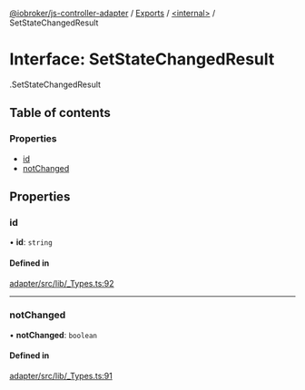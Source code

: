 [@iobroker/js-controller-adapter](../README.md) / [Exports](../modules.md) / [<internal\>](../modules/internal_.md) / SetStateChangedResult

# Interface: SetStateChangedResult

[<internal>](../modules/internal_.md).SetStateChangedResult

## Table of contents

### Properties

- [id](internal_.SetStateChangedResult.md#id)
- [notChanged](internal_.SetStateChangedResult.md#notchanged)

## Properties

### id

• **id**: `string`

#### Defined in

[adapter/src/lib/_Types.ts:92](https://github.com/ioBroker/ioBroker.js-controller/blob/610f351b/packages/adapter/src/lib/_Types.ts#L92)

___

### notChanged

• **notChanged**: `boolean`

#### Defined in

[adapter/src/lib/_Types.ts:91](https://github.com/ioBroker/ioBroker.js-controller/blob/610f351b/packages/adapter/src/lib/_Types.ts#L91)
